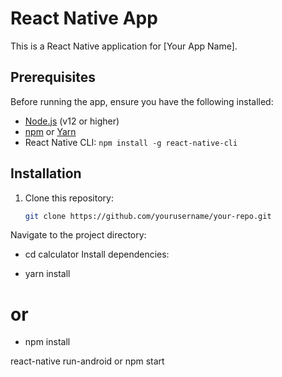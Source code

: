 # React Native App

This is a React Native application for [Your App Name]. 

## Prerequisites

Before running the app, ensure you have the following installed:

- [Node.js](https://nodejs.org/) (v12 or higher)
- [npm](https://www.npmjs.com/) or [Yarn](https://yarnpkg.com/) 
- React Native CLI: `npm install -g react-native-cli`

## Installation

1. Clone this repository:
   ```sh
   git clone https://github.com/yourusername/your-repo.git

Navigate to the project directory:
* cd calculator
Install dependencies:

* yarn install
# or
* npm install

react-native run-android  or npm start

